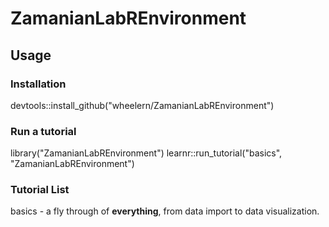 # ZamanianLabREnvironment

## Usage

### Installation
devtools::install_github("wheelern/ZamanianLabREnvironment")

### Run a tutorial
library("ZamanianLabREnvironment")
learnr::run_tutorial("basics", "ZamanianLabREnvironment")

### Tutorial List
basics - a fly through of **everything**, from data import to data visualization.
